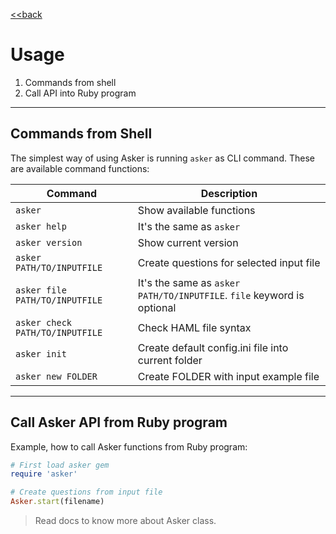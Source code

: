 
[<<back](../README.md)

# Usage

1. Commands from shell
2. Call API into Ruby program

---
## Commands from Shell

The simplest way of using Asker is running `asker` as CLI command.
These are available command functions:

| Command | Description |
| ------- | ----------- |
| `asker` | Show available functions |
| `asker help` | It's the same as `asker` |
| `asker version` | Show current version |
| `asker PATH/TO/INPUTFILE` | Create questions for selected input file |
| `asker file PATH/TO/INPUTFILE` | It's the same as `asker PATH/TO/INPUTFILE`. `file` keyword is optional |
| `asker check PATH/TO/INPUTFILE` | Check HAML file syntax |
| `asker init` | Create default config.ini file into current folder |
| `asker new FOLDER` | Create FOLDER with input example file |

---
## Call Asker API from Ruby program

Example, how to call Asker functions from Ruby program:

```ruby
# First load asker gem
require 'asker'

# Create questions from input file
Asker.start(filename)
```

> Read docs to know more about Asker class.
